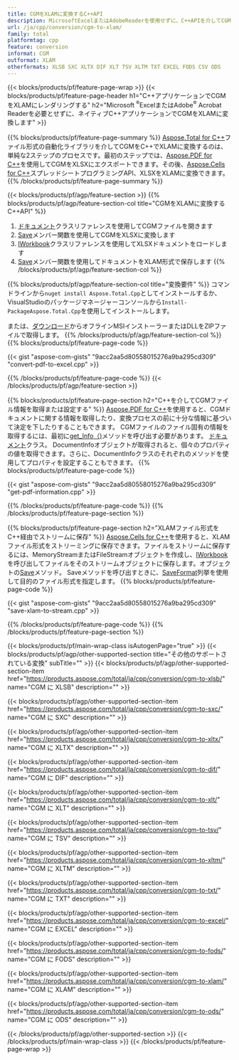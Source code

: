 ```yaml
---
title: CGMをXLAMに変換するC++API
description: MicrosoftExcelまたはAdobeReaderを使用せずに、C++APIを介してCGMをXLAMに変換します
url: /ja/cpp/conversion/cgm-to-xlam/
family: total
platformtag: cpp
feature: conversion
informat: CGM
outformat: XLAM
otherformats: XLSB SXC XLTX DIF XLT TSV XLTM TXT EXCEL FODS CSV ODS
---
```

{{< blocks/products/pf/feature-page-wrap >}}
{{< blocks/products/pf/feature-page-header h1="C++アプリケーションでCGMをXLAMにレンダリングする" h2="Microsoft <sup>&reg;</sup>ExcelまたはAdobe<sup>&reg;</sup> Acrobat Readerを必要とせずに、ネイティブC++アプリケーションでCGMをXLAMに変換します" >}}

{{% blocks/products/pf/feature-page-summary %}}
[Aspose.Total for C++](https://products.aspose.com/total/cpp/)ファイル形式の自動化ライブラリを介してCGMをC++でXLAMに変換するのは、単純な2ステップのプロセスです。最初のステップでは、[Aspose.PDF for C++](https://products.aspose.com/pdf/cpp/)を使用してCGMをXLSXにエクスポートできます。その後、[Aspose.Cells for C++]( https://products.aspose.com/cells/cpp/)スプレッドシートプログラミングAPI、XLSXをXLAMに変換できます。 
{{% /blocks/products/pf/feature-page-summary  %}}

{{< blocks/products/pf/agp/feature-section >}}
{{% blocks/products/pf/agp/feature-section-col title="CGMをXLAMに変換するC++API" %}}
1. [ドキュメント](https://reference.aspose.com/pdf/cpp/class/aspose.pdf.document)クラスリファレンスを使用してCGMファイルを開きます
2. [Save](https://reference.aspose.com/pdf/cpp/class/aspose.pdf.document#a6383c010776212483f51cc41235924db)メンバー関数を使用してCGMをXLSXに変換します
3. [IWorkbook](https://reference.aspose.com/cells/cpp/class/aspose.cells.i_workbook)クラスリファレンスを使用してXLSXドキュメントをロードします
4. [Save](https://reference.aspose.com/cells/cpp/class/aspose.cells.i_workbook#a9460f52a2dec8f4bf623a4905167d997)メンバー関数を使用してドキュメントをXLAM形式で保存します
{{% /blocks/products/pf/agp/feature-section-col %}}

{{% blocks/products/pf/agp/feature-section-col title="変換要件" %}}
コマンドラインから```nuget install Aspose.Total.Cpp```としてインストールするか、VisualStudioのパッケージマネージャーコンソールから```Install-PackageAspose.Total.Cpp```を使用してインストールします。

または、[ダウンロード](https://downloads.aspose.com/total/cpp)からオフラインMSIインストーラーまたはDLLをZIPファイルで取得します。
{{% /blocks/products/pf/agp/feature-section-col %}}
{{% blocks/products/pf/feature-page-code %}}

{{< gist "aspose-com-gists" "9acc2aa5d80558015276a9ba295cd309" "convert-pdf-to-excel.cpp" >}}


{{% /blocks/products/pf/feature-page-code %}}
{{< /blocks/products/pf/agp/feature-section >}}

{{% blocks/products/pf/feature-page-section  h2="C++を介してCGMファイル情報を取得または設定する" %}}
[Aspose.PDF for C++](https://products.aspose.com/pdf/cpp/)を使用すると、CGMドキュメントに関する情報を取得したり、変換プロセスの前に十分な情報に基づいて決定を下したりすることもできます。 CGMファイルのファイル固有の情報を取得するには、最初に[get_Info（)](https://reference.aspose.com/pdf/cpp/class/aspose.pdf.document#ae7a6ba620499ffa0dbaa5c813ee96c4a)メソッドを呼び出す必要があります。 [ドキュメント](https://reference.aspose.com/pdf/cpp/class/aspose.pdf.document)クラス。 DocumentInfoオブジェクトが取得されると、個々のプロパティの値を取得できます。さらに、DocumentInfoクラスのそれぞれのメソッドを使用してプロパティを設定することもできます。
{{% blocks/products/pf/feature-page-code %}}

{{< gist "aspose-com-gists" "9acc2aa5d80558015276a9ba295cd309" "get-pdf-information.cpp" >}}
{{% /blocks/products/pf/feature-page-code  %}}
{{% /blocks/products/pf/feature-page-section %}}

{{% blocks/products/pf/feature-page-section  h2="XLAMファイル形式をC++経由でストリームに保存" %}}
[Aspose.Cells for C++](https://products.aspose.com/cells/net/)を使用すると、XLAMファイル形式をストリーミングに保存できます。ファイルをストリームに保存するには、MemoryStreamまたはFileStreamオブジェクトを作成し、[IWorkbook](https://reference.aspose.com/cells/cpp/class/aspose.cells.i_workbook)を呼び出してファイルをそのストリームオブジェクトに保存します。オブジェクトの[Save](https://reference.aspose.com/cells/cpp/class/aspose.cells.i_workbook#a77072cfb929787df9ad1f38b02f58349)メソッド。 Saveメソッドを呼び出すときに、[SaveFormat](https://reference.aspose.com/cells/cpp/namespace/aspose.cells#a11cae527e4e68f1adcac8f47ea64481a)列挙を使用して目的のファイル形式を指定します。
{{% blocks/products/pf/feature-page-code %}}

{{< gist "aspose-com-gists" "9acc2aa5d80558015276a9ba295cd309" "save-xlam-to-stream.cpp" >}}
{{% /blocks/products/pf/feature-page-code  %}}
{{% /blocks/products/pf/feature-page-section %}}

{{< blocks/products/pf/main-wrap-class isAutogenPage="true" >}}
{{< blocks/products/pf/agp/other-supported-section title="その他のサポートされている変換" subTitle="" >}}
{{< blocks/products/pf/agp/other-supported-section-item href="https://products.aspose.com/total/ja/cpp/conversion/cgm-to-xlsb/" name="CGM に XLSB" description="" >}}

{{< blocks/products/pf/agp/other-supported-section-item href="https://products.aspose.com/total/ja/cpp/conversion/cgm-to-sxc/" name="CGM に SXC" description="" >}}

{{< blocks/products/pf/agp/other-supported-section-item href="https://products.aspose.com/total/ja/cpp/conversion/cgm-to-xltx/" name="CGM に XLTX" description="" >}}

{{< blocks/products/pf/agp/other-supported-section-item href="https://products.aspose.com/total/ja/cpp/conversion/cgm-to-dif/" name="CGM に DIF" description="" >}}

{{< blocks/products/pf/agp/other-supported-section-item href="https://products.aspose.com/total/ja/cpp/conversion/cgm-to-xlt/" name="CGM に XLT" description="" >}}

{{< blocks/products/pf/agp/other-supported-section-item href="https://products.aspose.com/total/ja/cpp/conversion/cgm-to-tsv/" name="CGM に TSV" description="" >}}

{{< blocks/products/pf/agp/other-supported-section-item href="https://products.aspose.com/total/ja/cpp/conversion/cgm-to-xltm/" name="CGM に XLTM" description="" >}}

{{< blocks/products/pf/agp/other-supported-section-item href="https://products.aspose.com/total/ja/cpp/conversion/cgm-to-txt/" name="CGM に TXT" description="" >}}

{{< blocks/products/pf/agp/other-supported-section-item href="https://products.aspose.com/total/ja/cpp/conversion/cgm-to-excel/" name="CGM に EXCEL" description="" >}}

{{< blocks/products/pf/agp/other-supported-section-item href="https://products.aspose.com/total/ja/cpp/conversion/cgm-to-fods/" name="CGM に FODS" description="" >}}

{{< blocks/products/pf/agp/other-supported-section-item href="https://products.aspose.com/total/ja/cpp/conversion/cgm-to-xlam/" name="CGM に XLAM" description="" >}}

{{< blocks/products/pf/agp/other-supported-section-item href="https://products.aspose.com/total/ja/cpp/conversion/cgm-to-ods/" name="CGM に ODS" description="" >}}


{{< /blocks/products/pf/agp/other-supported-section >}}
{{< /blocks/products/pf/main-wrap-class >}}
{{< /blocks/products/pf/feature-page-wrap >}}